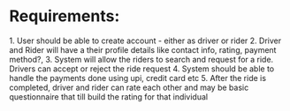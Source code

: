 # Requirements:
1.⁠ ⁠User should be able to create account - either as driver or rider
2.⁠ ⁠Driver and Rider will have a their profile details like contact info, rating, payment method?, 
3.⁠ ⁠System will allow the riders to search and request for a ride. Drivers can accept or reject the ride request
4.⁠ ⁠System should be able to handle the payments done using upi, credit card etc
5.⁠ ⁠After the ride is completed, driver and rider can rate each other and may be basic questionnaire that till build the rating for that individual


